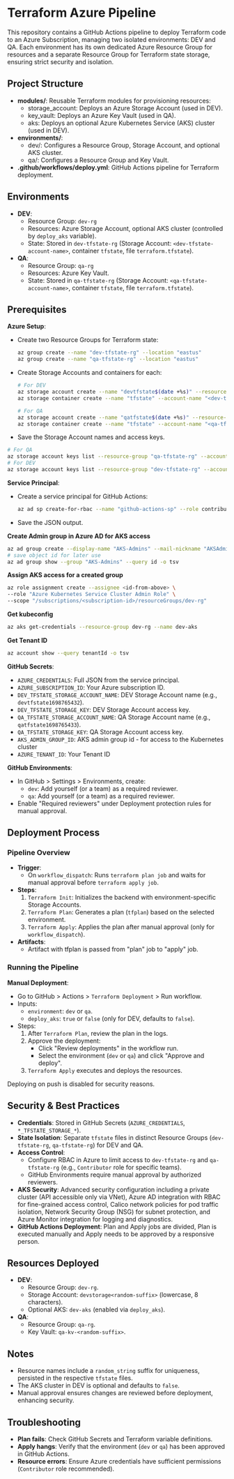 # Terraform Azure Pipeline

This repository contains a GitHub Actions pipeline to deploy Terraform code to an Azure Subscription, managing two isolated environments: DEV and QA. Each environment has its own dedicated Azure Resource Group for resources and a separate Resource Group for Terraform state storage, ensuring strict security and isolation.

## Project Structure
- **modules/**: Reusable Terraform modules for provisioning resources:
  - storage_account: Deploys an Azure Storage Account (used in DEV).
  - key_vault: Deploys an Azure Key Vault (used in QA).
  - aks: Deploys an optional Azure Kubernetes Service (AKS) cluster (used in DEV).
- **environments/**:
  - dev/: Configures a Resource Group, Storage Account, and optional AKS cluster.
  - qa/: Configures a Resource Group and Key Vault.
- **.github/workflows/deploy.yml**: GitHub Actions pipeline for Terraform deployment.


## Environments
- **DEV**:
  - Resource Group: `dev-rg`
  - Resources: Azure Storage Account, optional AKS cluster (controlled by `deploy_aks` variable).
  - State: Stored in `dev-tfstate-rg` (Storage Account: `<dev-tfstate-account-name>`, container `tfstate`, file `terraform.tfstate`).
- **QA**:
  - Resource Group: `qa-rg`
  - Resources: Azure Key Vault.
  - State: Stored in `qa-tfstate-rg` (Storage Account: `<qa-tfstate-account-name>`, container `tfstate`, file `terraform.tfstate`).

## Prerequisites
 **Azure Setup**:

   - Create two Resource Groups for Terraform state:
   
     ```bash
     az group create --name "dev-tfstate-rg" --location "eastus"
     az group create --name "qa-tfstate-rg" --location "eastus"
     ```
     
   - Create Storage Accounts and containers for each:
   
     ```bash
     # For DEV
     az storage account create --name "devtfstate$(date +%s)" --resource-group "dev-tfstate-rg" --sku Standard_LRS
     az storage container create --name "tfstate" --account-name "<dev-tfstate-account-name>"
     
     # For QA
     az storage account create --name "qatfstate$(date +%s)" --resource-group "qa-tfstate-rg" --sku Standard_LRS
     az storage container create --name "tfstate" --account-name "<qa-tfstate-account-name>"
     ```
   - Save the Storage Account names and access keys.
   
   ```bash
   # For QA
   az storage account keys list --resource-group "qa-tfstate-rg" --account-name <qa-tfstate-account-name> --query "[0].value" -o tsv
   # For DEV
   az storage account keys list --resource-group "dev-tfstate-rg" --account-name <dev-tfstate-account-name> --query "[0].value" -o tsv
   ```

**Service Principal**:

   - Create a service principal for GitHub Actions:
   
     ```bash
     az ad sp create-for-rbac --name "github-actions-sp" --role contributor --scopes /subscriptions/<subscription-id> --sdk-auth
     ```
     
   - Save the JSON output.
   
**Create Admin group in Azure AD for AKS access**

```bash
az ad group create --display-name "AKS-Admins" --mail-nickname "AKSAdmins" --description "AKS Admins for DEV"
# save object id for later use
az ad group show --group "AKS-Admins" --query id -o tsv
```
    
**Assign AKS access for a created group**

```bash
az role assignment create --assignee <id-from-above> \
--role "Azure Kubernetes Service Cluster Admin Role" \
--scope "/subscriptions/<subscription-id>/resourceGroups/dev-rg"
```
    
**Get kubeconfig**

```bash
az aks get-credentials --resource-group dev-rg --name dev-aks
```
    
**Get Tenant ID**

```bash
az account show --query tenantId -o tsv
```

**GitHub Secrets**:

   - `AZURE_CREDENTIALS`: Full JSON from the service principal.
   - `AZURE_SUBSCRIPTION_ID`: Your Azure subscription ID.
   - `DEV_TFSTATE_STORAGE_ACCOUNT_NAME`: DEV Storage Account name (e.g., `devtfstate1698765432`).
   - `DEV_TFSTATE_STORAGE_KEY`: DEV Storage Account access key.
   - `QA_TFSTATE_STORAGE_ACCOUNT_NAME`: QA Storage Account name (e.g., `qatfstate1698765433`).
   - `QA_TFSTATE_STORAGE_KEY`: QA Storage Account access key.
   - `AKS_ADMIN_GROUP_ID`: AKS admin group id - for access to the Kubernetes cluster
   - `AZURE_TENANT_ID`: Your Tenant ID

**GitHub Environments**:

   - In GitHub > Settings > Environments, create:
     - `dev`: Add yourself (or a team) as a required reviewer.
     - `qa`: Add yourself (or a team) as a required reviewer.
   - Enable "Required reviewers" under Deployment protection rules for manual approval.

## Deployment Process
### Pipeline Overview
- **Trigger**:
  - On `workflow_dispatch`: Runs `terraform plan job` and waits for manual approval before `terraform apply job`.
- **Steps**:
  1. `Terraform Init`: Initializes the backend with environment-specific Storage Accounts.
  2. `Terraform Plan`: Generates a plan (`tfplan`) based on the selected environment.
  3. `Terraform Apply`: Applies the plan after manual approval (only for `workflow_dispatch`).
- **Artifacts**:
  - Artifact with tfplan is passed from "plan" job to "apply" job.

### Running the Pipeline

**Manual Deployment**:
   - Go to GitHub > Actions > `Terraform Deployment` > Run workflow.
   - Inputs:
     - `environment`: `dev` or `qa`.
     - `deploy_aks`: `true` or `false` (only for DEV, defaults to `false`).
   - Steps:
     1. After `Terraform Plan`, review the plan in the logs.
     2. Approve the deployment:
        - Click "Review deployments" in the workflow run.
        - Select the environment (`dev` or `qa`) and click "Approve and deploy".
     3. `Terraform Apply` executes and deploys the resources.
     
Deploying on push is disabled for security reasons.

## Security & Best Practices
- **Credentials**: Stored in GitHub Secrets (`AZURE_CREDENTIALS`, `*_TFSTATE_STORAGE_*`).
- **State Isolation**: Separate `tfstate` files in distinct Resource Groups (`dev-tfstate-rg`, `qa-tfstate-rg`) for DEV and QA.
- **Access Control**: 
  - Configure RBAC in Azure to limit access to `dev-tfstate-rg` and `qa-tfstate-rg` (e.g., `Contributor` role for specific teams).
  - GitHub Environments require manual approval by authorized reviewers.
- **AKS Security**: Advanced security configuration including a private cluster (API accessible only via VNet), Azure AD integration with RBAC for fine-grained access control, Calico network policies for pod traffic isolation, Network Security Group (NSG) for subnet protection, and Azure Monitor integration for logging and diagnostics.
- **GitHub Actions Deployment**: Plan and Apply jobs are divided, Plan is executed manually and Apply needs to be approved by a responsive person.

## Resources Deployed
- **DEV**:
  - Resource Group: `dev-rg`.
  - Storage Account: `devstorage<random-suffix>` (lowercase, 8 characters).
  - Optional AKS: `dev-aks` (enabled via `deploy_aks`).
- **QA**:
  - Resource Group: `qa-rg`.
  - Key Vault: `qa-kv-<random-suffix>`.

## Notes
- Resource names include a `random_string` suffix for uniqueness, persisted in the respective `tfstate` files.
- The AKS cluster in DEV is optional and defaults to `false`.
- Manual approval ensures changes are reviewed before deployment, enhancing security.

## Troubleshooting
- **Plan fails**: Check GitHub Secrets and Terraform variable definitions.
- **Apply hangs**: Verify that the environment (`dev` or `qa`) has been approved in GitHub Actions.
- **Resource errors**: Ensure Azure credentials have sufficient permissions (`Contributor` role recommended).
